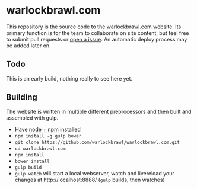 warlockbrawl.com
======

This repository is the source code to the warlockbrawl.com website. Its primary function is for the team to collaborate
on site content, but feel free to submit pull requests or
[open a issue](https://github.com/warlockbrawl/warlockbrawl.com/issues). An automatic deploy process may be added later on.

Todo
------------

This is an early build, nothing really to see here yet.

Building
-------------------------------------

The website is written in multiple different preprocessors and then built and assembled with gulp.

- Have [node + npm](https://nodejs.org/) installed
- ``npm install -g gulp bower``
- ``git clone https://github.com/warlockbrawl/warlockbrawl.com.git``
- ``cd warlockbrawl.com``
- ``npm install``
- ``bower install``
- ``gulp build``
- ``gulp watch`` will start a local webserver, watch and livereload
  your changes at http://localhost:8888/ (``gulp`` builds, then watches)
